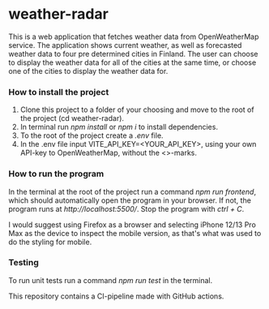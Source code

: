 # weather-radar
This is a web application that fetches weather data from OpenWeatherMap service. The application shows current weather, as well as forecasted weather data to four pre determined cities in Finland. The user can choose to display the weather data for all of the cities at the same time, or choose one of the cities to display the weather data for.

### How to install the project
  1. Clone this project to a folder of your choosing and move to the root of the project (cd weather-radar).
  2. In terminal run *npm install* or *npm i* to install dependencies.
  3. To the root of the project create a *.env* file.
  4. In the .env file input VITE_API_KEY=<YOUR_API_KEY>, using your own API-key to OpenWeatherMap, without the <>-marks.

### How to run the program
In the terminal at the root of the project run a command *npm run frontend*, which should automatically open the program in your browser.
If not, the program runs at *http://localhost:5500/*.
Stop the program with *ctrl + C*.

I would suggest using Firefox as a browser and selecting iPhone 12/13 Pro Max as the device to inspect the mobile version,
as that's what was used to do the styling for mobile.

### Testing
To run unit tests run a command *npm run test* in the terminal.

This repository contains a CI-pipeline made with GitHub actions.
